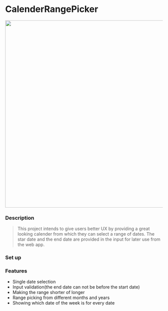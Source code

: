# CalenderRangePicker
<img src="https://gifyu.com/image/Sg0mT"  width="600" height="600">

### Description
> This project intends to give users better UX by providing a great looking calender from which they can select a range of dates. The star date and the end date are provided in the input for later use from the web app.

### Set up


### Features
- Single date selection
- Input validation(the end date can not be before the start date)
- Making the range shorter of longer
- Range picking from different months and years
- Showing which date of the week is for every date
